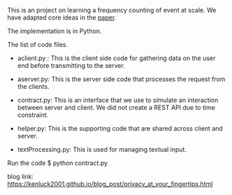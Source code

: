This is an project on learning a frequency counting of event at scale. We have adapted core ideas in the [paper](https://docs-assets.developer.apple.com/ml-research/papers/learning-with-privacy-at-scale.pdf).

The implementation is in Python.

The list of code files.
- aclient.py : This is the client side code for gathering data on the user end before transmitting to the server.

- aserver.py: This is the server side code that processes the request from the clients.

- contract.py: This is an interface that we use to simulate an interaction between server and client. We did not create a REST API due to time constraint.

- helper.py: This is the supporting code that are shared across client and server.

- textProcessing.py: This is used for managing textual input.

Run the code
$ python contract.py


blog link: https://kenluck2001.github.io/blog_post/privacy_at_your_fingertips.html
